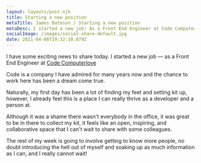 ```yaml
---
layout: layouts/post.njk
title: Starting a new position
metaTitle: James Bateson / Starting a new position
metaDesc: I started a new job! As a Front End Engineer at Code Computerlove.
socialImage: /images/social-share-default.jpg
date: 2021-04-06T19:32:10.879Z
---
```

I have some exciting news to share today. I started a new job — as a Front End Engineer at [Code Computerlove](https://www.codecomputerlove.com/) 

Code is a company I have admired for many years now and the chance to work here has been a dream come true.

Naturally, my first day has been a lot of finding my feet and setting kit up, however, I already feel this is a place I can really thrive as a developer and a person at.

Although it was a shame there wasn't everybody in the office, it was great to be in there to collect my kit, it feels like an open, inspiring, and collaborative space that I can't wait to share with some colleagues.

The rest of my week is going to involve getting to know more people, no doubt introducing the hell out of myself and soaking up as much information as I can, and I really cannot wait!